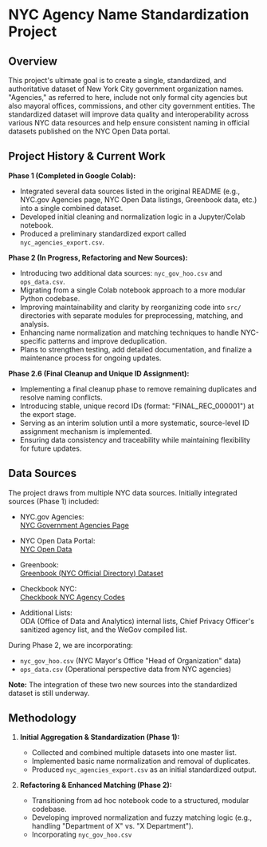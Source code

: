 # NYC Agency Name Standardization Project

## Overview

This project's ultimate goal is to create a single, standardized, and authoritative dataset of New York City government organization names. "Agencies," as referred to here, include not only formal city agencies but also mayoral offices, commissions, and other city government entities. The standardized dataset will improve data quality and interoperability across various NYC data resources and help ensure consistent naming in official datasets published on the NYC Open Data portal.

## Project History & Current Work

**Phase 1 (Completed in Google Colab):**  
- Integrated several data sources listed in the original README (e.g., NYC.gov Agencies page, NYC Open Data listings, Greenbook data, etc.) into a single combined dataset.
- Developed initial cleaning and normalization logic in a Jupyter/Colab notebook.
- Produced a preliminary standardized export called `nyc_agencies_export.csv`.

**Phase 2 (In Progress, Refactoring and New Sources):**  
- Introducing two additional data sources: `nyc_gov_hoo.csv` and `ops_data.csv`.
- Migrating from a single Colab notebook approach to a more modular Python codebase.
- Improving maintainability and clarity by reorganizing code into `src/` directories with separate modules for preprocessing, matching, and analysis.
- Enhancing name normalization and matching techniques to handle NYC-specific patterns and improve deduplication.
- Plans to strengthen testing, add detailed documentation, and finalize a maintenance process for ongoing updates.

**Phase 2.6 (Final Cleanup and Unique ID Assignment):**
- Implementing a final cleanup phase to remove remaining duplicates and resolve naming conflicts.
- Introducing stable, unique record IDs (format: "FINAL_REC_000001") at the export stage.
- Serving as an interim solution until a more systematic, source-level ID assignment mechanism is implemented.
- Ensuring data consistency and traceability while maintaining flexibility for future updates.

## Data Sources

The project draws from multiple NYC data sources. Initially integrated sources (Phase 1) included:

- NYC.gov Agencies:  
  [NYC Government Agencies Page](https://www.nyc.gov/nyc-resources/agencies.page)
  
- NYC Open Data Portal:  
  [NYC Open Data](https://opendata.cityofnewyork.us/data/)
  
- Greenbook:  
  [Greenbook (NYC Official Directory) Dataset](https://data.cityofnewyork.us/resource/mdcw-n682.json)
  
- Checkbook NYC:  
  [Checkbook NYC Agency Codes](https://www.checkbooknyc.com/agency_codes/newwindow)

- Additional Lists:  
  ODA (Office of Data and Analytics) internal lists, Chief Privacy Officer's sanitized agency list, and the WeGov compiled list.

During Phase 2, we are incorporating:

- `nyc_gov_hoo.csv` (NYC Mayor's Office "Head of Organization" data)
- `ops_data.csv` (Operational perspective data from NYC agencies)

**Note:** The integration of these two new sources into the standardized dataset is still underway.

## Methodology

1. **Initial Aggregation & Standardization (Phase 1):**  
   - Collected and combined multiple datasets into one master list.
   - Implemented basic name normalization and removal of duplicates.
   - Produced `nyc_agencies_export.csv` as an initial standardized output.

2. **Refactoring & Enhanced Matching (Phase 2):**  
   - Transitioning from ad hoc notebook code to a structured, modular codebase.
   - Developing improved normalization and fuzzy matching logic (e.g., handling "Department of X" vs. "X Department").
   - Incorporating `nyc_gov_hoo.csv`